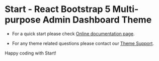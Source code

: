 # Start - React Bootstrap 5 Multi-purpose Admin Dashboard Theme

- For a quick start please check [Online documentation page](https://preview.keenthemes.com/start-react/docs/quick-start).

- For any theme related questions please contact our [Theme Support](https://keenthemes.com/faqs#support).

Happy coding with Start!
